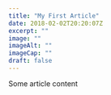 ```yaml
---
title: "My First Article"
date: 2018-02-02T20:20:07Z
excerpt: ""
image: ""
imageAlt: ""
imageCap: ""
draft: false
---
```


Some article content
